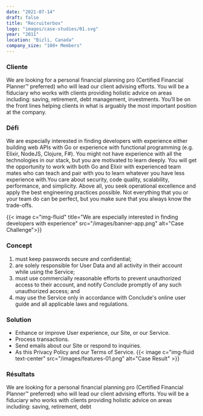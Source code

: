 ```yaml
---
date: "2021-07-14"
draft: false
title: "Recruiterbox"
logo: "images/case-studies/01.svg"
year: "2011"
location: "Bizli, Canada"
company_size: "100+ Members"
---
```


### Cliente
We are looking for a personal financial planning pro (Certified Financial Planner™ preferred) who will lead our client advising efforts. You will be a fiduciary who works with clients providing holistic advice on areas including: saving, retirement, debt management, investments. You’ll be on the front lines helping clients in what is arguably the most important position at the company.

### Défi
We are especially interested in finding developers with experience either building web APIs with Go or experience with functional programming (e.g. Elixir, NodeJS, Clojure, F#). You might not have experience with all the technologies in our stack, but you are motivated to learn deeply. You will get the opportunity to work with both Go and Elixir with experienced team mates who can teach and pair with you to learn whatever you have less experience with.You care about security, code quality, scalability, performance, and simplicity. Above all, you seek operational excellence and apply the best engineering practices possible. Not everything that you or your team do can be perfect, but you make sure that you always know the trade-offs.

{{< image c="img-fluid" title="We are especially interested in finding developers with experience" src="/images/banner-app.png" alt="Case Challenge">}}

### Concept
1. must keep passwords secure and confidential;
2. are solely responsible for User Data and all activity in their account while using the Service;
3. must use commercially reasonable efforts to prevent unauthorized access to their account, and notify Conclude promptly of any such unauthorized access; and
4. may use the Service only in accordance with Conclude's online user guide and all applicable laws and regulations.

### Solution
* Enhance or improve User experience, our Site, or our Service.
* Process transactions.
* Send emails about our Site or respond to inquiries.
* As this Privacy Policy and our Terms of Service.
{{< image c="img-fluid text-center" src="/images/features-01.png" alt="Case Result" >}}

### Résultats
We are looking for a personal financial planning pro (Certified Financial Planner™ preferred) who will lead our client advising efforts. You will be a fiduciary who works with clients providing holistic advice on areas including: saving, retirement, debt